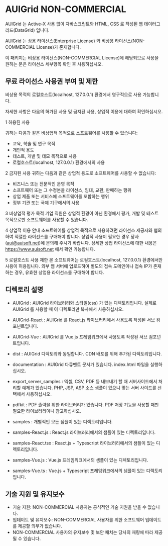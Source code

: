 # AUIGrid NON-COMMERCIAL

AUIGrid 는 Active-X 사용 없이 자바스크립트와 HTML, CSS 로 작성된 웹 데이터그리드(DataGrid) 입니다.

AUIGrid 는 상용 라이선스(Enterprise License) 와 비상용 라이선스(NON-COMMERCIAL License)가 존재합니다.

이 패키지는 비상용 라이선스(NON-COMMERCIAL License)에 해당되므로 사용을 원하는 분은 라이선스 세부항목 확인 후 사용하십시오.

## 무료 라이선스 사용권 부여 및 제한

비상용 목적의 로컬호스트(localhost, 127.0.0.1) 환경에서 영구적으로 사용 가능합니다.

자세한 사항은 다음의 허가된 사용 및 금지된 사용, 상업적 이용에 대하여 확인하십시오.

1 허용된 사용

귀하는 다음과 같은 비상업적 목적으로 소프트웨어를 사용할 수 있습니다:

-   교육, 학술 및 연구 목적
-   개인적 용도
-   테스트, 개발 및 데모 목적으로 사용
-   로컬호스트(localhost, 127.0.0.1) 환경에서의 사용

2 금지된 사용
귀하는 다음과 같은 상업적 용도로 소프트웨어를 사용할 수 없습니다:

-   비즈니스 또는 전문적인 운영 목적
-   소프트웨어 또는 그 수정본을 라이선스, 임대, 교환, 판매하는 행위
-   상업 제품 또는 서비스에 소프트웨어를 포함하는 행위
-   정부 기관 또는 국제 기구에서의 사용

3 비상업적 평가 목적
기업 직원은 상업적 환경이 아닌 환경에서 평가, 개발 및 테스트 목적으로만 소프트웨어를 사용할 수 있습니다.

4 상업적 이용 안내
소프트웨어를 상업적 목적으로 사용하려면 라이선스 제공자와 협의하여 적절한 라이선스를 구매해야 합니다.
상업적 사용이 필요한 경우 당사(aui@auisoft.net)에 문의해 주시기 바랍니다.
상세한 상업 라이선스에 대한 내용은 https://www.auisoft.net 에서 확인 가능합니다.

5 로컬호스트 사용 제한
본 소프트웨어는 로컬호스트(localhost, 127.0.0.1) 환경에서만 사용이 허용됩니다.
외부 웹 서버에 업로드하여 별도의 접속 도메인이나 접속 IP가 존재하는 경우, 유효한 상업용 라이선스를 구매해야 합니다.

## 디렉토리 설명

-   AUIGrid : AUIGrid 라이브러리와 스타일(css) 가 있는 디렉토리입니다.
    실제로 AUIGrid 를 사용할 때 이 디렉토리만 복사해서 사용하십시오.

-   AUIGrid-React : AUIGrid 를 React.js 라이브러리에서 사용토록 작성된 서브 컴포넌트입니다.

-   AUIGrid-Vue : AUIGrid 를 Vue.js 프레임워크에서 사용토록 작성된 서브 컴포넌트입니다.

-   dist : AUIGrid 디렉토리와 동일합니다. CDN 배포를 위해 추가된 디렉토리입니다.

-   documentation : AUIGrid 다큐멘트 문서가 있습니다.
    index.html 파일을 실행하십시오.

-   export_server_samples : 엑셀, CSV, PDF 등 내보내기 할 때 서버사이드에서 처리할 예제가 있습니다.
    PHP, JSP, ASP 소스 샘플이 있으니 맞는 서버 사이드를 선택해서 사용하십시오.

-   pdfkit : PDF 출력을 위한 라이브러리가 있습니다.
    PDF 저장 기능을 사용할 때만 필요한 라이브러리이니 참고하십시오.

-   samples : 개별적인 모든 샘플이 있는 디렉토리입니다.

-   samples-React.js : React.js 라이브러리에서의 샘플이 있는 디렉토리입니다.

-   samples-React.tsx : React.js + Typescript 라이브러리에서의 샘플이 있는 디렉토리입니다.

-   samples-Vue.js : Vue.js 프레임워크에서의 샘플이 있는 디렉토리입니다.

-   samples-Vue.ts : Vue.js + Typescript 프레임워크에서의 샘플이 있는 디렉토리입니다.

## 기술 지원 및 유지보수

-   기술 지원: NON-COMMERCIAL 사용자는 공식적인 기술 지원을 받을 수 없습니다.
-   업데이트 및 유지보수: NON-COMMERCIAL 사용자를 위한 소프트웨어 업데이트를 제공할 의무가 없습니다.
-   NON-COMMERCIAL 사용자의 유지보수 및 보안 패치는 당사의 재량에 따라 제공될 수 있습니다.
